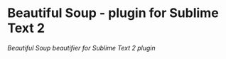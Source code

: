 Beautiful Soup - plugin for Sublime Text 2
==========================================

*Beautiful Soup beautifier for Sublime Text 2 plugin*

